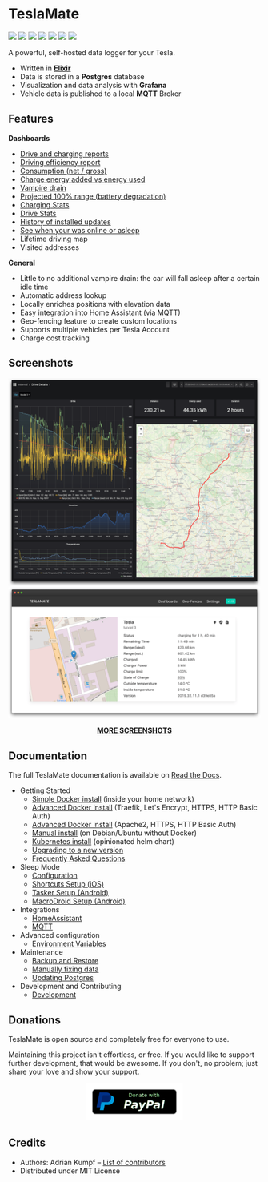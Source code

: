 # TeslaMate

[![](https://readthedocs.org/projects/teslamate/badge/?version=latest)](https://teslamate.readthedocs.io/)
[![](https://travis-ci.org/adriankumpf/teslamate.svg?branch=master)](https://travis-ci.org/adriankumpf/teslamate)
[![](https://coveralls.io/repos/github/adriankumpf/teslamate/badge.svg?branch=master)](https://coveralls.io/github/adriankumpf/teslamate?branch=master)
[![](https://images.microbadger.com/badges/version/teslamate/teslamate.svg)](https://hub.docker.com/r/teslamate/teslamate)
[![](https://images.microbadger.com/badges/image/teslamate/teslamate.svg)](https://microbadger.com/images/teslamate/teslamate)
[![](https://img.shields.io/docker/pulls/teslamate/teslamate?color=%23099cec)](https://hub.docker.com/r/teslamate/teslamate)
[![](https://img.shields.io/badge/Donate-PayPal-ff69b4.svg)](https://www.paypal.com/cgi-bin/webscr?cmd=_s-xclick&hosted_button_id=YE4CPXRAV9CVL&source=url)

A powerful, self-hosted data logger for your Tesla.

- Written in **[Elixir](https://elixir-lang.org/)**
- Data is stored in a **Postgres** database
- Visualization and data analysis with **Grafana**
- Vehicle data is published to a local **MQTT** Broker

## Features

**Dashboards**

- [Drive and charging reports](/docs/screenshots.md#charging-details)
- [Driving efficiency report](/docs/screenshots.md#efficiency)
- [Consumption (net / gross)](/docs/screenshots.md#efficiency)
- [Charge energy added vs energy used](/docs/screenshots.md#charges)
- [Vampire drain](/docs/screenshots.md#vampire-drain)
- [Projected 100% range (battery degradation)](/docs/screenshots.md#projected-range)
- [Charging Stats](/docs/screenshots.md#charging-stats)
- [Drive Stats](/docs/screenshots.md#drive-stats)
- [History of installed updates](/docs/screenshots.md#updates)
- [See when your was online or asleep](/docs/screenshots.md#states)
- Lifetime driving map
- Visited addresses

**General**

- Little to no additional vampire drain: the car will fall asleep after a certain idle time
- Automatic address lookup
- Locally enriches positions with elevation data
- Easy integration into Home Assistant (via MQTT)
- Geo-fencing feature to create custom locations
- Supports multiple vehicles per Tesla Account
- Charge cost tracking

## Screenshots

![Drive Details](/docs/screenshots/drive.png)
![Web Interface](/docs/screenshots/web_interface.png)

<p align="center">
  <strong><a href="/docs/screenshots.md">MORE SCREENSHOTS</a></strong>
</p>

## Documentation

The full TeslaMate documentation is available on [Read the Docs](https://teslamate.readthedocs.io/).

- Getting Started
  - [Simple Docker install](https://teslamate.readthedocs.io/en/latest/installation/docker.html) (inside your home network)
  - [Advanced Docker install](https://teslamate.readthedocs.io/en/latest/installation/docker_advanced.html) (Traefik, Let's Encrypt, HTTPS, HTTP Basic Auth)
  - [Advanced Docker install](https://teslamate.readthedocs.io/en/latest/installation/docker_advanced_apache.html) (Apache2, HTTPS, HTTP Basic Auth)
  - [Manual install](https://teslamate.readthedocs.io/en/latest/installation/debian.html) (on Debian/Ubuntu without Docker)
  - [Kubernetes install](https://hub.helm.sh/charts/billimek/teslamate) (opinionated helm chart)
  - [Upgrading to a new version](https://teslamate.readthedocs.io/en/latest/upgrading.html)
  - [Frequently Asked Questions](https://teslamate.readthedocs.io/en/latest/faq.html)
- Sleep Mode
  - [Configuration](https://teslamate.readthedocs.io/en/latest/configuration/sleep.html)
  - [Shortcuts Setup (iOS)](https://teslamate.readthedocs.io/en/latest/configuration/guides/shortcuts.html)
  - [Tasker Setup (Android)](https://teslamate.readthedocs.io/en/latest/configuration/guides/tasker.html)
  - [MacroDroid Setup (Android)](https://teslamate.readthedocs.io/en/latest/configuration/guides/macro_droid.html)
- Integrations
  - [HomeAssistant](https://teslamate.readthedocs.io/en/latest/integrations/home_assistant.html)
  - [MQTT](https://teslamate.readthedocs.io/en/latest/integrations/mqtt.html)
- Advanced configuration
  - [Environment Variables](https://teslamate.readthedocs.io/en/latest/configuration/environment_variables.html)
- Maintenance
  - [Backup and Restore](https://teslamate.readthedocs.io/en/latest/maintenance/backup_restore.html)
  - [Manually fixing data](https://teslamate.readthedocs.io/en/latest/maintenance/manually_fixing_data.html)
  - [Updating Postgres](https://teslamate.readthedocs.io/en/latest/maintenance/updating_postgres.html)
- Development and Contributing
  - [Development](https://teslamate.readthedocs.io/en/latest/development.html)

## Donations

TeslaMate is open source and completely free for everyone to use.

Maintaining this project isn't effortless, or free. If you would like to
support further development, that would be awesome. If you don't, no problem;
just share your love and show your support.

<p align="center">
  <a href="https://www.paypal.com/cgi-bin/webscr?cmd=_s-xclick&hosted_button_id=YE4CPXRAV9CVL&source=url">
    <img src="docs/images/paypal-donate-button.png" alt="Donate with PayPal" />
  </a>
</p>

## Credits

- Authors: Adrian Kumpf – [List of contributors](https://github.com/adriankumpf/teslamate/graphs/contributors)
- Distributed under MIT License
